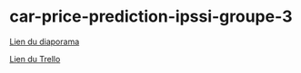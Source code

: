 # car-price-prediction-ipssi-groupe-3

[Lien du diaporama](https://testipformation-my.sharepoint.com/:p:/g/personal/m_tarhoult_ecole-ipssi_net/EbC1ND677kxNpbSfeQA6xbcBIPEM23j927lIqrTc3BUMBw?e=D25ncl)

[Lien du Trello](https://trello.com/b/DOmWmeJP/groupe-3-previously-x-car-price-prediction)

